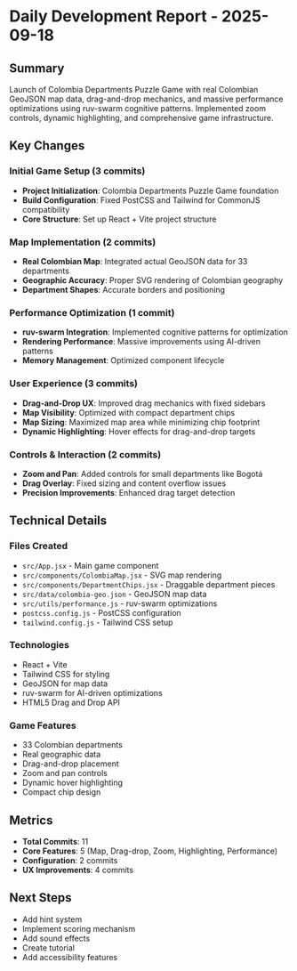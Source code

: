 # Daily Development Report - 2025-09-18

## Summary
Launch of Colombia Departments Puzzle Game with real Colombian GeoJSON map data, drag-and-drop mechanics, and massive performance optimizations using ruv-swarm cognitive patterns. Implemented zoom controls, dynamic highlighting, and comprehensive game infrastructure.

## Key Changes

### Initial Game Setup (3 commits)
- **Project Initialization**: Colombia Departments Puzzle Game foundation
- **Build Configuration**: Fixed PostCSS and Tailwind for CommonJS compatibility
- **Core Structure**: Set up React + Vite project structure

### Map Implementation (2 commits)
- **Real Colombian Map**: Integrated actual GeoJSON data for 33 departments
- **Geographic Accuracy**: Proper SVG rendering of Colombian geography
- **Department Shapes**: Accurate borders and positioning

### Performance Optimization (1 commit)
- **ruv-swarm Integration**: Implemented cognitive patterns for optimization
- **Rendering Performance**: Massive improvements using AI-driven patterns
- **Memory Management**: Optimized component lifecycle

### User Experience (3 commits)
- **Drag-and-Drop UX**: Improved drag mechanics with fixed sidebars
- **Map Visibility**: Optimized with compact department chips
- **Map Sizing**: Maximized map area while minimizing chip footprint
- **Dynamic Highlighting**: Hover effects for drag-and-drop targets

### Controls & Interaction (2 commits)
- **Zoom and Pan**: Added controls for small departments like Bogotá
- **Drag Overlay**: Fixed sizing and content overflow issues
- **Precision Improvements**: Enhanced drag target detection

## Technical Details

### Files Created
- `src/App.jsx` - Main game component
- `src/components/ColombiaMap.jsx` - SVG map rendering
- `src/components/DepartmentChips.jsx` - Draggable department pieces
- `src/data/colombia-geo.json` - GeoJSON map data
- `src/utils/performance.js` - ruv-swarm optimizations
- `postcss.config.js` - PostCSS configuration
- `tailwind.config.js` - Tailwind CSS setup

### Technologies
- React + Vite
- Tailwind CSS for styling
- GeoJSON for map data
- ruv-swarm for AI-driven optimizations
- HTML5 Drag and Drop API

### Game Features
- 33 Colombian departments
- Real geographic data
- Drag-and-drop placement
- Zoom and pan controls
- Dynamic hover highlighting
- Compact chip design

## Metrics
- **Total Commits**: 11
- **Core Features**: 5 (Map, Drag-drop, Zoom, Highlighting, Performance)
- **Configuration**: 2 commits
- **UX Improvements**: 4 commits

## Next Steps
- Add hint system
- Implement scoring mechanism
- Add sound effects
- Create tutorial
- Add accessibility features
